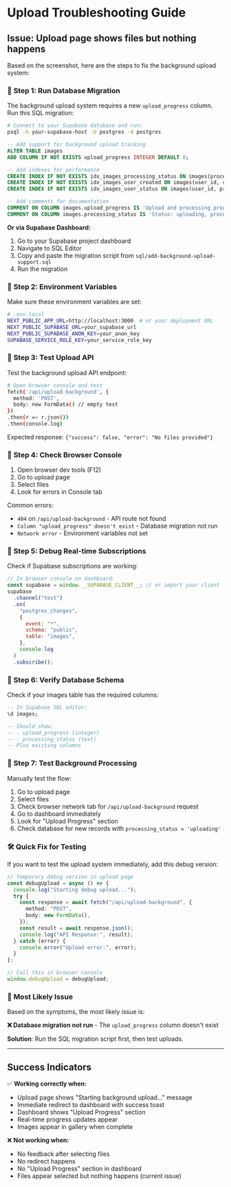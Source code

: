 # Upload Troubleshooting Guide

## Issue: Upload page shows files but nothing happens

Based on the screenshot, here are the steps to fix the background upload system:

### 🔧 **Step 1: Run Database Migration**

The background upload system requires a new `upload_progress` column. Run this SQL migration:

```bash
# Connect to your Supabase database and run:
psql -h your-supabase-host -U postgres -d postgres
```

```sql
-- Add support for background upload tracking
ALTER TABLE images
ADD COLUMN IF NOT EXISTS upload_progress INTEGER DEFAULT 0;

-- Add indexes for performance
CREATE INDEX IF NOT EXISTS idx_images_processing_status ON images(processing_status);
CREATE INDEX IF NOT EXISTS idx_images_user_created ON images(user_id, created_at DESC);
CREATE INDEX IF NOT EXISTS idx_images_user_status ON images(user_id, processing_status);

-- Add comments for documentation
COMMENT ON COLUMN images.upload_progress IS 'Upload and processing progress percentage (0-100)';
COMMENT ON COLUMN images.processing_status IS 'Status: uploading, processing, pending, ai_processing, completed, failed';
```

**Or via Supabase Dashboard:**

1. Go to your Supabase project dashboard
2. Navigate to SQL Editor
3. Copy and paste the migration script from `sql/add-background-upload-support.sql`
4. Run the migration

### 🔧 **Step 2: Environment Variables**

Make sure these environment variables are set:

```bash
# .env.local
NEXT_PUBLIC_APP_URL=http://localhost:3000  # or your deployment URL
NEXT_PUBLIC_SUPABASE_URL=your_supabase_url
NEXT_PUBLIC_SUPABASE_ANON_KEY=your_anon_key
SUPABASE_SERVICE_ROLE_KEY=your_service_role_key
```

### 🔧 **Step 3: Test Upload API**

Test the background upload API endpoint:

```bash
# Open browser console and test
fetch('/api/upload-background', {
  method: 'POST',
  body: new FormData() // empty test
})
.then(r => r.json())
.then(console.log)
```

Expected response: `{"success": false, "error": "No files provided"}`

### 🔧 **Step 4: Check Browser Console**

1. Open browser dev tools (F12)
2. Go to upload page
3. Select files
4. Look for errors in Console tab

Common errors:

- `404` on `/api/upload-background` - API route not found
- `Column "upload_progress" doesn't exist` - Database migration not run
- `Network error` - Environment variables not set

### 🔧 **Step 5: Debug Real-time Subscriptions**

Check if Supabase subscriptions are working:

```javascript
// In browser console on dashboard:
const supabase = window.__SUPABASE_CLIENT__; // or import your client
supabase
  .channel("test")
  .on(
    "postgres_changes",
    {
      event: "*",
      schema: "public",
      table: "images",
    },
    console.log
  )
  .subscribe();
```

### 🔧 **Step 6: Verify Database Schema**

Check if your images table has the required columns:

```sql
-- In Supabase SQL editor:
\d images;

-- Should show:
-- - upload_progress (integer)
-- - processing_status (text)
-- Plus existing columns
```

### 🔧 **Step 7: Test Background Processing**

Manually test the flow:

1. Go to upload page
2. Select files
3. Check browser network tab for `/api/upload-background` request
4. Go to dashboard immediately
5. Look for "Upload Progress" section
6. Check database for new records with `processing_status = 'uploading'`

### 🛠️ **Quick Fix for Testing**

If you want to test the upload system immediately, add this debug version:

```typescript
// Temporary debug version in upload page
const debugUpload = async () => {
  console.log("Starting debug upload...");
  try {
    const response = await fetch("/api/upload-background", {
      method: "POST",
      body: new FormData(),
    });
    const result = await response.json();
    console.log("API Response:", result);
  } catch (error) {
    console.error("Upload error:", error);
  }
};

// Call this in browser console
window.debugUpload = debugUpload;
```

### 🚨 **Most Likely Issue**

Based on the symptoms, the most likely issue is:

**❌ Database migration not run** - The `upload_progress` column doesn't exist

**Solution**: Run the SQL migration script first, then test uploads.

---

## Success Indicators

✅ **Working correctly when:**

- Upload page shows "Starting background upload..." message
- Immediate redirect to dashboard with success toast
- Dashboard shows "Upload Progress" section
- Real-time progress updates appear
- Images appear in gallery when complete

❌ **Not working when:**

- No feedback after selecting files
- No redirect happens
- No "Upload Progress" section in dashboard
- Files appear selected but nothing happens (current issue)
